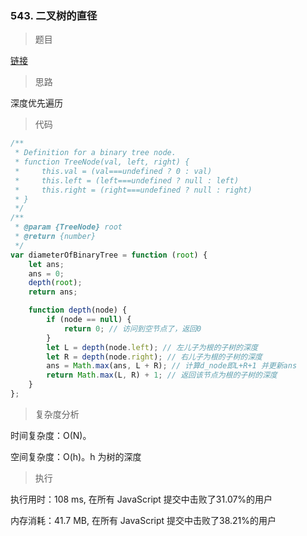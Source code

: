 ### 543. 二叉树的直径

> 题目

[链接](https://leetcode-cn.com/problems/diameter-of-binary-tree/)

> 思路

深度优先遍历

> 代码

```js
/**
 * Definition for a binary tree node.
 * function TreeNode(val, left, right) {
 *     this.val = (val===undefined ? 0 : val)
 *     this.left = (left===undefined ? null : left)
 *     this.right = (right===undefined ? null : right)
 * }
 */
/**
 * @param {TreeNode} root
 * @return {number}
 */
var diameterOfBinaryTree = function (root) {
    let ans;
    ans = 0;
    depth(root);
    return ans;

    function depth(node) {
        if (node == null) {
            return 0; // 访问到空节点了，返回0
        }
        let L = depth(node.left); // 左儿子为根的子树的深度
        let R = depth(node.right); // 右儿子为根的子树的深度
        ans = Math.max(ans, L + R); // 计算d_node即L+R+1 并更新ans
        return Math.max(L, R) + 1; // 返回该节点为根的子树的深度
    }
};

```

> 复杂度分析

时间复杂度：O(N)。

空间复杂度：O(h)。h 为树的深度

> 执行

执行用时：108 ms, 在所有 JavaScript 提交中击败了31.07%的用户

内存消耗：41.7 MB, 在所有 JavaScript 提交中击败了38.21%的用户


